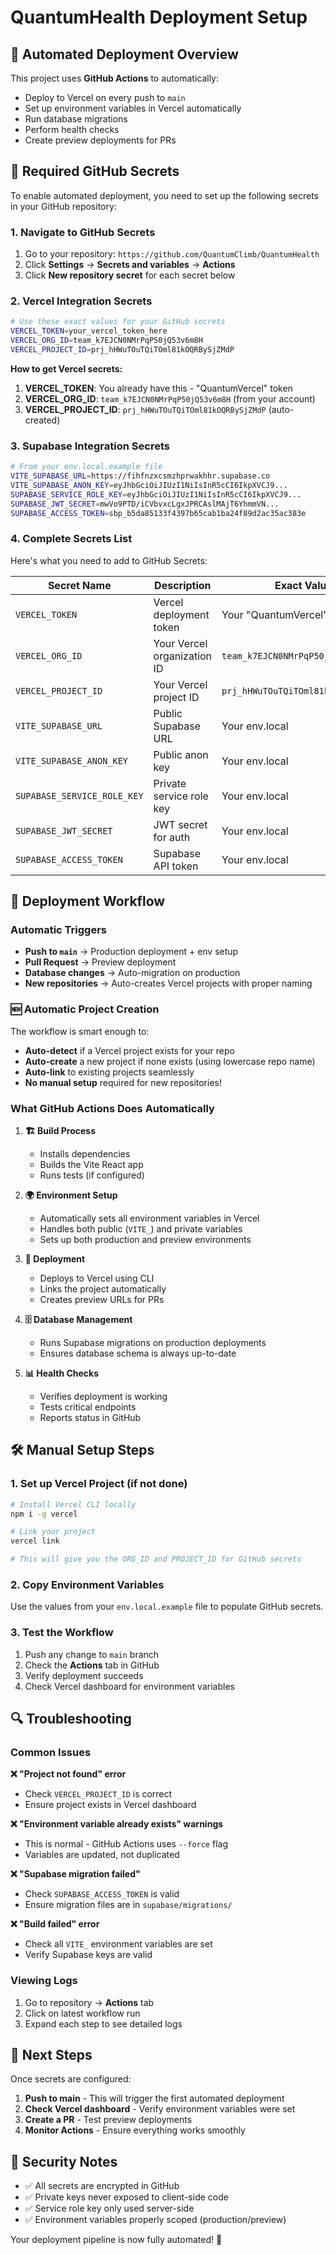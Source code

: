 # QuantumHealth Deployment Setup

## 🚀 Automated Deployment Overview

This project uses **GitHub Actions** to automatically:
- Deploy to Vercel on every push to `main`
- Set up environment variables in Vercel automatically
- Run database migrations
- Perform health checks
- Create preview deployments for PRs

## 🔑 Required GitHub Secrets

To enable automated deployment, you need to set up the following secrets in your GitHub repository:

### 1. Navigate to GitHub Secrets
1. Go to your repository: `https://github.com/QuantumClimb/QuantumHealth`
2. Click **Settings** → **Secrets and variables** → **Actions**
3. Click **New repository secret** for each secret below

### 2. Vercel Integration Secrets

```bash
# Use these exact values for your GitHub secrets
VERCEL_TOKEN=your_vercel_token_here
VERCEL_ORG_ID=team_k7EJCN0NMrPqP50jQ53v6m8H  
VERCEL_PROJECT_ID=prj_hHWuTOuTQiTOml81kOQRBySjZMdP
```

**How to get Vercel secrets:**
1. **VERCEL_TOKEN**: You already have this - "QuantumVercel" token
2. **VERCEL_ORG_ID**: `team_k7EJCN0NMrPqP50jQ53v6m8H` (from your account)
3. **VERCEL_PROJECT_ID**: `prj_hHWuTOuTQiTOml81kOQRBySjZMdP` (auto-created)

### 3. Supabase Integration Secrets

```bash
# From your env.local.example file
VITE_SUPABASE_URL=https://fihfnzxcsmzhprwakhhr.supabase.co
VITE_SUPABASE_ANON_KEY=eyJhbGciOiJIUzI1NiIsInR5cCI6IkpXVCJ9...
SUPABASE_SERVICE_ROLE_KEY=eyJhbGciOiJIUzI1NiIsInR5cCI6IkpXVCJ9...
SUPABASE_JWT_SECRET=mwVo9PTD/iCVbvxcLgxJPRCAslMAjT6YhmmVN...
SUPABASE_ACCESS_TOKEN=sbp_b5da85133f4397b65cab1ba24f89d2ac35ac383e
```

### 4. Complete Secrets List

Here's what you need to add to GitHub Secrets:

| Secret Name | Description | Exact Value |
|-------------|-------------|-------------|
| `VERCEL_TOKEN` | Vercel deployment token | Your "QuantumVercel" token |
| `VERCEL_ORG_ID` | Your Vercel organization ID | `team_k7EJCN0NMrPqP50jQ53v6m8H` |
| `VERCEL_PROJECT_ID` | Your Vercel project ID | `prj_hHWuTOuTQiTOml81kOQRBySjZMdP` |
| `VITE_SUPABASE_URL` | Public Supabase URL | Your env.local |
| `VITE_SUPABASE_ANON_KEY` | Public anon key | Your env.local |
| `SUPABASE_SERVICE_ROLE_KEY` | Private service role key | Your env.local |
| `SUPABASE_JWT_SECRET` | JWT secret for auth | Your env.local |
| `SUPABASE_ACCESS_TOKEN` | Supabase API token | Your env.local |

## 🔄 Deployment Workflow

### Automatic Triggers
- **Push to `main`** → Production deployment + env setup
- **Pull Request** → Preview deployment
- **Database changes** → Auto-migration on production
- **New repositories** → Auto-creates Vercel projects with proper naming

### 🆕 Automatic Project Creation
The workflow is smart enough to:
- **Auto-detect** if a Vercel project exists for your repo
- **Auto-create** a new project if none exists (using lowercase repo name)
- **Auto-link** to existing projects seamlessly
- **No manual setup** required for new repositories!

### What GitHub Actions Does Automatically

1. **🏗️ Build Process**
   - Installs dependencies
   - Builds the Vite React app
   - Runs tests (if configured)

2. **🌍 Environment Setup**
   - Automatically sets all environment variables in Vercel
   - Handles both public (`VITE_`) and private variables
   - Sets up both production and preview environments

3. **🚀 Deployment**
   - Deploys to Vercel using CLI
   - Links the project automatically
   - Creates preview URLs for PRs

4. **🗄️ Database Management**
   - Runs Supabase migrations on production deployments
   - Ensures database schema is always up-to-date

5. **📊 Health Checks**
   - Verifies deployment is working
   - Tests critical endpoints
   - Reports status in GitHub

## 🛠️ Manual Setup Steps

### 1. Set up Vercel Project (if not done)
```bash
# Install Vercel CLI locally
npm i -g vercel

# Link your project
vercel link

# This will give you the ORG_ID and PROJECT_ID for GitHub secrets
```

### 2. Copy Environment Variables
Use the values from your `env.local.example` file to populate GitHub secrets.

### 3. Test the Workflow
1. Push any change to `main` branch
2. Check the **Actions** tab in GitHub
3. Verify deployment succeeds
4. Check Vercel dashboard for environment variables

## 🔍 Troubleshooting

### Common Issues

**❌ "Project not found" error**
- Check `VERCEL_PROJECT_ID` is correct
- Ensure project exists in Vercel dashboard

**❌ "Environment variable already exists" warnings**
- This is normal - GitHub Actions uses `--force` flag
- Variables are updated, not duplicated

**❌ "Supabase migration failed"**
- Check `SUPABASE_ACCESS_TOKEN` is valid
- Ensure migration files are in `supabase/migrations/`

**❌ "Build failed" error**
- Check all `VITE_` environment variables are set
- Verify Supabase keys are valid

### Viewing Logs
1. Go to repository → **Actions** tab
2. Click on latest workflow run
3. Expand each step to see detailed logs

## 🎯 Next Steps

Once secrets are configured:

1. **Push to main** - This will trigger the first automated deployment
2. **Check Vercel dashboard** - Verify environment variables were set
3. **Create a PR** - Test preview deployments
4. **Monitor Actions** - Ensure everything works smoothly

## 🔐 Security Notes

- ✅ All secrets are encrypted in GitHub
- ✅ Private keys never exposed to client-side code
- ✅ Service role key only used server-side
- ✅ Environment variables properly scoped (production/preview)

Your deployment pipeline is now fully automated! 🎉 